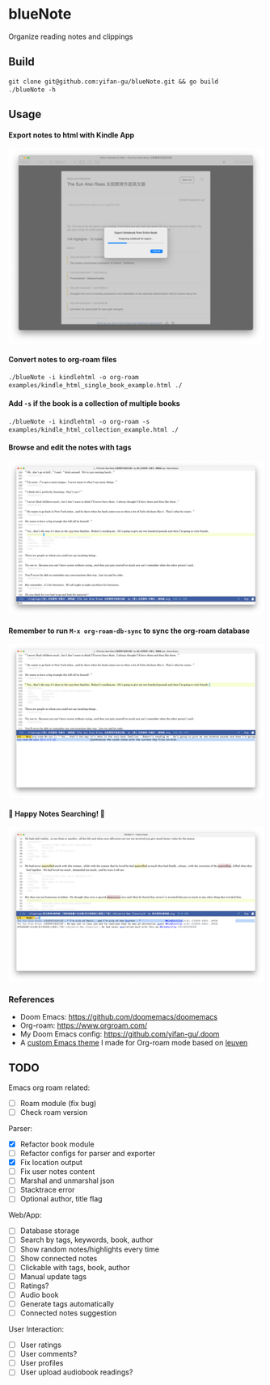 blueNote
============
Organize reading notes and clippings


## Build

```
git clone git@github.com:yifan-gu/blueNote.git && go build
./blueNote -h
```

## Usage

#### Export notes to html with Kindle App
![Export Notes From Kindle App](screenshots/export-notes-from-kindle-app.png)

#### Convert notes to org-roam files
```
./blueNote -i kindlehtml -o org-roam examples/kindle_html_single_book_example.html ./
```

#### Add `-s` if the book is a collection of multiple books
```
./blueNote -i kindlehtml -o org-roam -s examples/kindle_html_collection_example.html ./
```

#### Browse and edit the notes with tags
![View and Edit Notes in Emacs Org-roam](screenshots/view-notes-with-emacs-org-roam.png)

#### Remember to run `M-x org-roam-db-sync` to sync the org-roam database
![Run org-roam-db-sync](screenshots/org-roam-db-sync.png)

#### 📖 Happy Notes Searching! 📖
![Search for Notes in Emacs Org-roam](screenshots/search-keywords-with-emacs-org-roam.png)


### References

- Doom Emacs: https://github.com/doomemacs/doomemacs
- Org-roam: https://www.orgroam.com/
- My Doom Emacs config: https://github.com/yifan-gu/.doom
- A [custom Emacs theme](https://github.com/yifan-gu/.doom/blob/master/themes/org-leuven-theme.el) I made for Org-roam mode based on [leuven](https://github.com/fniessen/emacs-leuven-theme)


## TODO

Emacs org roam related:
- [ ] Roam module (fix bug)
- [ ] Check roam version

Parser:
- [x] Refactor book module
- [ ] Refactor configs for parser and exporter
- [x] Fix location output
- [ ] Fix user notes content
- [ ] Marshal and unmarshal json
- [ ] Stacktrace error
- [ ] Optional author, title flag

Web/App:
- [ ] Database storage
- [ ] Search by tags, keywords, book, author
- [ ] Show random notes/highlights every time
- [ ] Show connected notes
- [ ] Clickable with tags, book, author
- [ ] Manual update tags
- [ ] Ratings?
- [ ] Audio book
- [ ] Generate tags automatically
- [ ] Connected notes suggestion

User Interaction:
- [ ] User ratings
- [ ] User comments?
- [ ] User profiles
- [ ] User upload audiobook readings?
